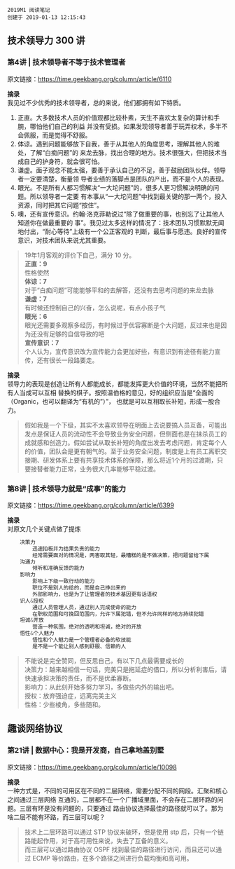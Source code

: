 ```
2019M1 阅读笔记
创建于 2019-01-13 12:15:43
```

## 技术领导力 300 讲
### 第4讲 | 技术领导者不等于技术管理者
原文链接：https://time.geekbang.org/column/article/6110  

**摘录**  
我见过不少优秀的技术领导者，总的来说，他们都拥有如下特质。
1. 正直。大多数技术人员的价值观都比较朴素，天生不喜欢太复杂的算计和手腕，哪怕他们自己的利益
并没有受损。如果发现领导者善于玩弄权术，多半不会佩服，而是觉得不舒服。
2. 体谅。遇到问题能够放下自我，善于从其他人的角度思考，理解其他人的难处，了解“白痴问题”的
来龙去脉，找出合理的地方。技术很强大，但把技术当成自己的护身符，就会很可怕。
3. 谦虚。面子观念不能太强，要善于承认自己的不足，善于鼓励团队伙伴。领导者一定要清楚，衡量领
导者业绩的落脚点是团队的产出，而不是个人的表现。
4. 眼光。不是所有人都习惯解决“一大坨问题”的，很多人更习惯解决明确的问题。所以领导者一定要
有本事从“一大坨问题”中找到最关键的那一两个，投入资源，同时把其它问题“按住”。
5. 噢，还有宣传意识。约翰·洛克菲勒说过“除了做重要的事，也别忘了让其他人知道你在做最重要的
事”。我见过太多这样的情况了：技术团队习惯默默无闻地付出，“耐心等待”上级有一个公正客观的
判断，最后事与愿违。良好的宣传意识，对技术团队来说尤其重要。

> 19年1月客观的评价下自己，满分 10 分。  
**正直：9**  
性格使然  
**体谅：7**  
对于“白痴问题”可能能够平和的去解答，还没有去思考问题的来龙去脉  
**谦虚：7**  
有时候还控制自己的兴奋，怎么说呢，有点小孩子气  
**眼光：6**  
眼光还需要多观察多经历，有时候过于优容寡断是个大问题，反过来也是因为还没有足够的自信导致的吧  
**宣传意识：7**  
个人认为，宣传意识改为宣传能力会更加好些，有意识到有途径有能力宣传，还有很长一段路要走。  

**摘录**  
领导力的表现是创造让所有人都能成长，都能发挥更大价值的环境，当然不能把所有人当成可以互相
替换的棋子。按照温伯格的意见，好的组织应当是“全面的（Organic，也可以翻译为“有机的”）”，
也就是可以互相取长补短，形成一股合力。

> 假如我是一个下级，其实不太喜欢领导在明面上去说要搞人员互备，可能出发点是保证人员的流动性不会导致业务安全问题，但侧面也是在抹杀员工的成就感和创造力。假如尝试从取长补短的角度出发去考虑问题，肯定每个人的价值，团队会是更有朝气的。至于业务安全问题，制度是上有员工离职交接期、研发体系上要有共享技术体系的保障，那么将近1个月的过渡期，只要接替者能力正常，业务很大几率能够平稳过渡。

### 第8讲 | 技术领导力就是“成事”的能力
原文链接：https://time.geekbang.org/column/article/6399

**摘录**  
对原文几个关键点做了提炼
```v
	决策力
		迅速拍板并为结果负责的能力
		经常需要面对的情况是，两害取其轻，最糟糕的是不做决策，把问题留给下属
	沟通力
		倾听和准确反馈的能力
	影响力
		影响上下级一致行动的能力
		职位不是别人的给的，而是自己挣出来的
		外部影响力，也是为了让管理者的技术基因更有话语权
	识人&授权
		通过人员管理人员，通过别人完成使命的能力
		在职权范围和可挽回范围内，允许下属犯错，但不允许同样的地方持续犯错
	坦诚&开放
		营造一种氛围，绝对的透明和坦诚，绝对的开放
	悟性&个人魅力
		悟性和个人魅力是一个管理者必备的软技能
		是不是一个能让别人感到舒服、信赖的人
```

>不能说是完全赞同，但反思自己，有以下几点最需要成长的  
决策力：越来越相信一句话，完美只是拖延症的借口，所以分析利害后，请快速承担决策的责任，而不是优柔寡断。  
影响力：从此刻开始多努力学习，多做些内外的输出吧。  
授权：放弃强迫症，远离完美主义  
性格：少些棱角，多些随和。  


## 趣谈网络协议
### 第21讲 | 数据中心：我是开发商，自己拿地盖别墅
原文链接：https://time.geekbang.org/column/article/10098

**摘录**  
一种方式是，不同的可用区在不同的二层网络，需要分配不同的网段。汇聚和核心之间通过三层网络
互通的，二层都不在一个广播域里面，不会存在二层环路的问题。三层有环是没有问题的，只要通过
路由协议选择最佳的路径就可以了。那为啥二层不能有环路，而三层可以呢？

>技术上二层环路可以通过 STP 协议来破环，但是使用 stp 后，只有一个链路能起作用，对于高可用性来说，失去了互备的意义。  
而三层可以通过路由协议 OSPF 找到最佳的路径进行访问，而且还可以通过 ECMP 等价路由，在多个路径之间进行负载均衡和高可用。  